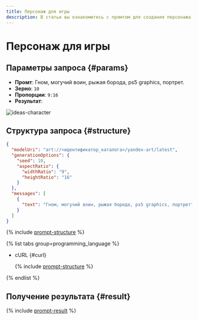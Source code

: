 ```yaml
---
title: Персонаж для игры
description: В статье вы ознакомитесь с промтом для создания персонажа для игры.
---
```


# Персонаж для игры

## Параметры запроса {#params}

* **Промт**: Гном, могучий воин, рыжая борода, ps5 graphics, портрет.
* **Зерно**: `10`
* **Пропорции**: `9:16`
* **Результат**:

![ideas-character](../../../_assets/yandexgpt/ideas-character.jpg)

## Структура запроса {#structure}

```json
{
  "modelUri": "art://<идентификатор_каталога>/yandex-art/latest",
  "generationOptions": {
    "seed": 10,
    "aspectRatio": {
      "widthRatio": "9",
      "heightRatio": "16"
    }
  },
  "messages": [
    {
      "text": "Гном, могучий воин, рыжая борода, ps5 graphics, портрет"
    }
  ]
}
```

{% include [prompt-structure](../../../_includes/ai-studio/yandexart/api-parameters.md) %}

{% list tabs group=programming_language %}

- cURL {#curl}

  {% include [prompt-structure](../../../_includes/ai-studio/yandexart/prompt-request.md) %}

{% endlist %}

## Получение результата {#result}

{% include [prompt-result](../../../_includes/ai-studio/yandexart/prompt-result.md) %}
